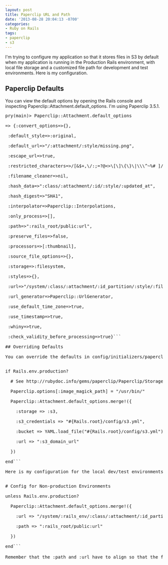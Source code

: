 ```yaml
---
layout: post
title: Paperclip URL and Path
date: '2013-08-28 20:04:13 -0700'
categories:
- Ruby on Rails
tags:
- paperclip
- s3
---
```

I'm trying to configure my application so that it stores files in S3 by default when my application is running in the Production Rails environment, with local file storage and a customized file path for development and test environments. Here is my configuration.

## Paperclip Defaults

You can view the default options by opening the Rails console and inspecting Paperclip::Attachment.default_options. I'm using Paperclip 3.5.1.

<pre class="brush:ruby">pry(main)> Paperclip::Attachment.default_options

=> {:convert_options=>{},

 :default_style=>:original,

 :default_url=>"/:attachment/:style/missing.png",

 :escape_url=>true,

 :restricted_characters=>/[&amp;$+,\/:;=?@<>\[\]\{\}\|\\\^~%# ]/,

 :filename_cleaner=>nil,

 :hash_data=>":class/:attachment/:id/:style/:updated_at",

 :hash_digest=>"SHA1",

 :interpolator=>Paperclip::Interpolations,

 :only_process=>[],

 :path=>":rails_root/public:url",

 :preserve_files=>false,

 :processors=>[:thumbnail],

 :source_file_options=>{},

 :storage=>:filesystem,

 :styles=>{},

 :url=>"/system/:class/:attachment/:id_partition/:style/:filename",

 :url_generator=>Paperclip::UrlGenerator,

 :use_default_time_zone=>true,

 :use_timestamp=>true,

 :whiny=>true,

 :check_validity_before_processing=>true}```

## Overriding Defaults

You can override the defaults in config/initializers/paperclip.rb using the following example which <a href="http://rubydoc.info/gems/paperclip/Paperclip/Storage/S3" target="_blank">configures Paperclip to use S3</a> in production, with the ImageMagick path we use on the production server (running <a href="http://www.ubuntu.com/" target="_blank">Ubuntu</a> instead of MacOSX):

<pre class="brush:ruby">if Rails.env.production?

  # See http://rubydoc.info/gems/paperclip/Paperclip/Storage/S3

  Paperclip.options[:image_magick_path] = "/usr/bin/"

  Paperclip::Attachment.default_options.merge!({

    :storage => :s3,

    :s3_credentials => "#{Rails.root}/config/s3.yml",

    :bucket => YAML.load_file("#{Rails.root}/config/s3.yml")[Rails.env]['bucket'],

    :url => ":s3_domain_url"

  })

end```

Here is my configuration for the local dev/test environments:

<pre class="brush:ruby"># Config for Non-production Environments

unless Rails.env.production?

  Paperclip::Attachment.default_options.merge!({

    :url => "/system/:rails_env/:class/:attachment/:id_partition/:style/:filename",

    :path => ":rails_root/public:url"

  })

end```

<span style="line-height: 21px;">Remember that the :path and :url have to align so that the file path and URL path match and the file is served by your web server. It's best to modify the path only if the local filesystem prefix is different than the 'public' folder in the root of your Rails application directory.</span>

 

